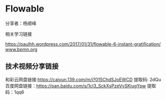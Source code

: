 # Flowable

分享者：杨顺峰

相关学习链接

https://paulhh.wordpress.com/2017/01/31/flowable-6-instant-gratification/
www.bpmn.org

## 技术视频分享链接

和彩云网盘链接:https://caiyun.139.com/m/i?015ChdSJoEWCD 提取码: 2dQu
百度网盘链接：https://pan.baidu.com/s/1cI3_SckXsPzeVvSKjugYpw 提取码：1qq6



